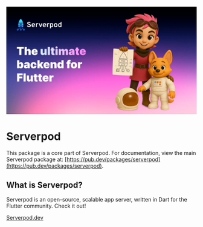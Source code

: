 ![Serverpod banner](https://github.com/serverpod/serverpod/raw/main/misc/images/github-header.webp)

# Serverpod
This package is a core part of Serverpod. For documentation, view the main Serverpod package at: [https://pub.dev/packages/serverpod](https://pub.dev/packages/serverpod).

## What is Serverpod?
Serverpod is an open-source, scalable app server, written in Dart for the Flutter community. Check it out!

[Serverpod.dev](https://serverpod.dev)
